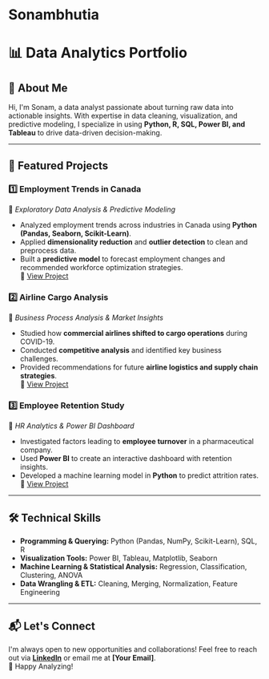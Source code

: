 # Sonambhutia
# 📊 Data Analytics Portfolio

## 👋 About Me  
Hi, I'm Sonam, a data analyst passionate about turning raw data into actionable insights. With expertise in data cleaning, visualization, and predictive modeling, I specialize in using **Python, R, SQL, Power BI, and Tableau** to drive data-driven decision-making.

---

## 📂 Featured Projects  
### 1️⃣ **Employment Trends in Canada**  
📌 *Exploratory Data Analysis & Predictive Modeling*  
- Analyzed employment trends across industries in Canada using **Python (Pandas, Seaborn, Scikit-Learn)**.
- Applied **dimensionality reduction** and **outlier detection** to clean and preprocess data.
- Built a **predictive model** to forecast employment changes and recommended workforce optimization strategies.  
🔗 [View Project](https://github.com/sonambh/Sonambhutia/blob/main/Analyzing%20Employment%20Trends%20in%20Canada.ipynb)  

### 2️⃣ **Airline Cargo Analysis**  
📌 *Business Process Analysis & Market Insights*  
- Studied how **commercial airlines shifted to cargo operations** during COVID-19.
- Conducted **competitive analysis** and identified key business challenges.
- Provided recommendations for future **airline logistics and supply chain strategies**.  
🔗 [View Project]((https://github.com/sonambh/Sonambhutia/blob/main/Analyzing%20Employment%20Trends%20in%20Canada.ipynb))  

### 3️⃣ **Employee Retention Study**  
📌 *HR Analytics & Power BI Dashboard*  
- Investigated factors leading to **employee turnover** in a pharmaceutical company.
- Used **Power BI** to create an interactive dashboard with retention insights.
- Developed a machine learning model in **Python** to predict attrition rates.  
🔗 [View Project](https://github.com/yourusername/Employee-Retention-Study)  

---

## 🛠️ Technical Skills  
- **Programming & Querying:** Python (Pandas, NumPy, Scikit-Learn), SQL, R  
- **Visualization Tools:** Power BI, Tableau, Matplotlib, Seaborn  
- **Machine Learning & Statistical Analysis:** Regression, Classification, Clustering, ANOVA  
- **Data Wrangling & ETL:** Cleaning, Merging, Normalization, Feature Engineering  

---

## 📬 Let's Connect  
I'm always open to new opportunities and collaborations! Feel free to reach out via **[LinkedIn](https://linkedin.com/in/yourprofile)** or email me at **[Your Email]**.  
🚀 Happy Analyzing!  
